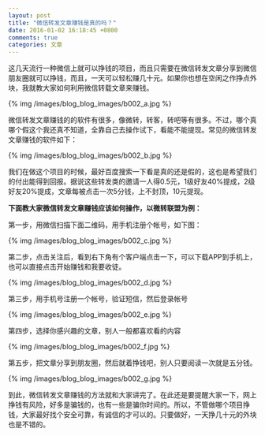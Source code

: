 ```yaml
---
layout: post
title: "微信转发文章赚钱是真的吗？"
date: 2016-01-02 16:18:45 +0800
comments: true
categories: 文章
---
```

这几天流行一种微信上就可以挣钱的项目，而且只需要在微信转发文章分享到微信朋友圈就可以挣钱，而且，一天可以轻松赚几十元。如果你也想在空闲之作挣点外块，我就教大家如何利用微信转载文章来赚钱。

{% img /images/blog_blog_images/b002_a.jpg %}

微信转发文章赚钱的的软件有很多，像微转，转客，转吧等有很多。不过，哪个真哪个假这个我还真不知道，全靠自己去操作试下，看能不能提现。<!--More-->常见的微信转发文章赚钱的软件如下：

{% img /images/blog_blog_images/b002_b.jpg %}

我们在做这个项目的时候，最好百度搜索一下看是真的还是假的，这也是希望我们的付出能得到回报。据说这些转发类的邀请一人得0.5元，1级好友40%提成，2级好友20%提成，文章每被点击一次5分钱，上不封顶，10元提现。

**下面教大家微信转发文章赚钱应该如何操作，以微转联盟为例：**

第一步，用微信扫描下面二维码，用手机注册个帐号，如下图：

{% img /images/blog_blog_images/b002_c.jpg %}
 
第二步，点击关注后，看到右下角有个客户端点击一下，可以下载APP到手机上，也可以直接点击开始赚钱和我要收徒。

{% img /images/blog_blog_images/b002_d.jpg %}

第三步，用手机号注册一个帐号，验证短信，然后登录帐号

{% img /images/blog_blog_images/b002_e.jpg %}

第四步，选择你感兴趣的文章，别人一般都喜欢看的内容

{% img /images/blog_blog_images/b002_f.jpg %}

第五步，把文章分享到朋友圈，然后就着挣钱吧，别人只要阅读一次就是五分钱。

{% img /images/blog_blog_images/b002_g.jpg %}

到此，微信转发文章赚钱的方法就和大家讲完了。在此还是要提醒大家一下，网上挣钱有风险，好多是骗钱的，也有一些是骗你时间的。所以，不管做哪个项目挣钱，大家最好找个安全可靠，有诚信的才可以的。只要做好，一天挣几十元的外块也是不错的。